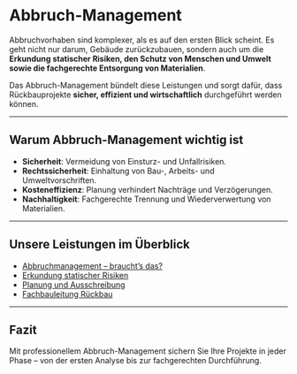 # Abbruch-Management

Abbruchvorhaben sind komplexer, als es auf den ersten Blick scheint. Es geht nicht nur darum, Gebäude zurückzubauen, sondern auch um die **Erkundung statischer Risiken, den Schutz von Menschen und Umwelt sowie die fachgerechte Entsorgung von Materialien**.  

Das Abbruch-Management bündelt diese Leistungen und sorgt dafür, dass Rückbauprojekte **sicher, effizient und wirtschaftlich** durchgeführt werden können.  

---

## Warum Abbruch-Management wichtig ist

- **Sicherheit**: Vermeidung von Einsturz- und Unfallrisiken.  
- **Rechtssicherheit**: Einhaltung von Bau-, Arbeits- und Umweltvorschriften.  
- **Kosteneffizienz**: Planung verhindert Nachträge und Verzögerungen.  
- **Nachhaltigkeit**: Fachgerechte Trennung und Wiederverwertung von Materialien.  

---

## Unsere Leistungen im Überblick

- [Abbruchmanagement – braucht’s das?](brauchts_das.md)  
- [Erkundung statischer Risiken](erkundung_statische_risiken.md)  
- [Planung und Ausschreibung](planung_ausschreibung.md)  
- [Fachbauleitung Rückbau](fachbauleitung_rueckbau.md)  

---

## Fazit

Mit professionellem Abbruch-Management sichern Sie Ihre Projekte in jeder Phase – von der ersten Analyse bis zur fachgerechten Durchführung.
